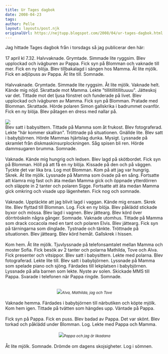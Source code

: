 ```yaml
---
title: Ur Tages dagbok
date: 2008-04-23
tags: 	
author: Pelle
layout: layouts/post.njk
originalUrl: https://nejtupp.blogspot.com/2008/04/ur-tages-dagbok.html
---
```


Jag hittade Tages dagbok från i torsdags så jag publicerar den här:<br><br>17 april kl 7.32. Halvvaknade. Grymtade. Simmade lite ryggsim. Blev upplockad och ivägburen av Pappa. Fick syn på Blomman och vaknade till mer. Fick en ny blöja. Blev tillbakalagd i sängen hos  Mamma. Åt lite mjölk. Fick en adjöpuss av Pappa. Åt lite till. Somnade.<br><br>Halvvaknade. Grymtade. Simmade lite ryggsim. Åt lite mjölk. Vaknade helt. Kände mig nöjd. Skrattade mot Mamma. Lekte "tillitillitillituuuu". Jätteskoj var det. Tittade mot det ljusa fönstret och funderade på livet. Blev upplockad och ivägburen av Mamma. Fick syn på Blomman. Pratade med Blomman. Skrattade. Hörde polaren Simon gallskrika i badrummet ovanför. Fick en ny blöja. Blev påtagen en dress med nallar på.<br><br><img src="../../../../img/_MG_1007_1024pix.jpg"><br>Blev satt i babysittern. Tittade på Mamma som åt frukost. Blev fotograferad. Lekte "här kommer skallran". Tröttnade på situationen. Gnällde lite. Blev satt i babybjörnen. Hörde Mammas hjärtslag dunka. Mysigt. Lyssnade på skramlet från diskmaskinsurplockningen. Såg spisen bli ren. Hörde dammsugaren brumma. Somnade.<br><br>Vaknade. Kände mig hungrig och ledsen. Blev lagd på skötbordet. Fick syn på Blomman. Höll på att få en ny blöja. Kissade på den och på väggen. Tyckte det var lika bra. Log mot Blomman. Kom på att jag var hungrig. Skrek. Åt lite mjölk. Lyssnade på Mamma som övade på en sång. Fortsatte att klamra mig fast och äta medan Mamma gick och öppnade ytterdörren och släppte in 2 tanter och polaren Sigge. Fortsatte att äta medan Mamma gick omkring och visade upp lägenheten. Fick nog och somnade.<br><br>Vaknade. Upptäckte att jag blivit lagd i vaggan. Kände mig ensam. Skrek lite. Blev flyttad till Blomman. Log. Fick en ny blöja. Blev påklädd stickade byxor och mössa. Blev lagd i vagnen. Blev jättearg. Blev körd över dörrtröskeln några gånger. Somnade. Vaknade utomhus. Tittade på Mamma som drack cocacola med en tant och polaren Elvis. Blev jättearg. Fick syn på tärningarna som dinglade. Tystnade och tänkte. Tröttnade på situationen. Blev jättearg. Blev körd hemåt. Gallskrek i hissen.<br><br>Kom hem. Åt lite mjölk. Tjuvlyssnade på telefonsamtalet mellan Mamma och moster Sofia. Fick besök av 2 tanter och polarna Mathilda, Tove och Alva. Fick presenter och vitsippor. Blev satt i babysittern. Lekte med polarna. Blev fotograferad. Lekte lite till. Blev satt i babybjörnen. Lyssnade på Mamma som spelade piano och sjöng. Färdades till lekplatsen i babybjörnen. Lyssnade på alla barnen som lekte. Nyste av solen. Skickade MMS till Pappa. Svarade i telefonen när Pappa ringde. Somnade.<br><br><div style="text-align: center;"><img src="../../../../img/_MG_1027_1024pix.jpg"><span style="font-style: italic;font-size:85%;">Alva, Mathilda, jag och Tove</span><br></div><br>Vaknade hemma. Färdades i babybjörnen till närbutiken och köpte mjölk. Kom hem igen. Tittade på tvätten som hängdes upp. Väntade på Pappa.<br><br>Fick syn på Pappa. Fick en puss. Blev badad av Pappa. Det var skönt. Blev torkad och påklädd under Blomman. Log. Lekte med Pappa och Mamma.<br><br><div style="text-align: center;"> <img src="../../../../img/_MG_1076_1024pix.jpg"><span style="font-style: italic;font-size:85%;">Pappa och jag är likadana</span><br></div><br>Åt lite mjölk. Somnade. Drömde om dagens skojsigheter. Log i sömnen.
<!-- no comments on this post -->